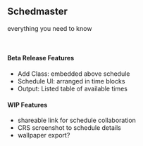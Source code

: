 ## Schedmaster
everything you need to know

&nbsp;

#### Beta Release Features
- Add Class: embedded above schedule
- Schedule UI: arranged in time blocks
- Output: Listed table of available times

#### WIP Features
- shareable link for schedule collaboration
- CRS screenshot to schedule details
- wallpaper export?